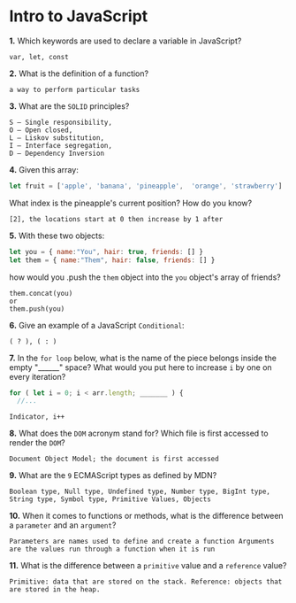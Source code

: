 # Intro to JavaScript

**1.** Which keywords are used to declare a variable in JavaScript?
<!-- enter your answer in the space below -->
```
var, let, const
```
**2.** What is the definition of a function?
<!-- enter your answer in the space below -->
```
a way to perform particular tasks
```
**3.** What are the `SOLID` principles?
<!-- enter your answer in the space below -->
```
S — Single responsibility,
O — Open closed,
L — Liskov substitution,
I — Interface segregation,
D — Dependency Inversion
```
**4.** Given this array: 
```js
let fruit = ['apple', 'banana', 'pineapple',  'orange', 'strawberry']
``` 
What index is the pineapple's current position? How do you know?
<!-- enter your answer in the space below -->
```
[2], the locations start at 0 then increase by 1 after
```
**5.** With these two objects: 
```js
let you = { name:"You", hair: true, friends: [] }
let them = { name:"Them", hair: false, friends: [] }
```
how would you .push the `them` object into the `you` object's array of friends?
<!-- enter your answer in the space below -->
```
them.concat(you)
or
them.push(you)
```

**6.** Give an example of a JavaScript `Conditional`:
<!-- enter your answer in the space below -->
```
( ? ), ( : )
```
**7.** In the `for loop` below, what is the name of the piece belongs inside the empty "______" space? What would you put here to increase `i` by one on every iteration?
```js
for ( let i = 0; i < arr.length; _______ ) {
  //...
```
<!-- enter your answer in the space below -->

```
Indicator, i++
```
**8.** What does the `DOM` acronym stand for? Which file is first accessed to render the `DOM`?
<!-- enter your answer in the space below -->
```
Document Object Model; the document is first accessed
```

**9.** What are the `9` ECMAScript types as defined by MDN?
<!-- enter your answer in the space below -->
```
Boolean type, Null type, Undefined type, Number type, BigInt type, String type, Symbol type, Primitive Values, Objects
```
**10.** When it comes to functions or methods, what is the difference between a `parameter` and an `argument`?
<!-- enter your answer in the space below -->
```
Parameters are names used to define and create a function Arguments are the values run through a function when it is run
```
**11.** What is the difference between a `primitive` value and a `reference` value?
<!-- enter your answer in the space below -->
```
Primitive: data that are stored on the stack. Reference: objects that are stored in the heap.
```